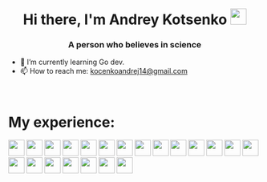 <h1 align="center">Hi there, I'm Andrey Kotsenko</a> 
<img src="https://github.com/blackcater/blackcater/raw/main/images/Hi.gif" height="32"/></h1>
<h3 align="center">A person who believes in science</h3>


- 🌱 I’m currently learning Go dev.
- 📫 How to reach me: kocenkoandrej14@gmail.com

<br/>

<h1>My experience:</h1>
<p>
  <img src="https://img.shields.io/badge/java-%23ED8B00.svg?style=for-the-badge&logo=java&logoColor=white" height="32"/>
  <img src="https://img.shields.io/badge/kotlin-%237F52FF.svg?style=for-the-badge&logo=kotlin&logoColor=white" height="32"/>
  <img src="https://img.shields.io/badge/spring-%236DB33F.svg?style=for-the-badge&logo=spring&logoColor=white" height="32"/>
  <img src="https://img.shields.io/badge/mosquitto-%233C5280.svg?style=for-the-badge&logo=eclipsemosquitto&logoColor=white" height="32"/>
  <img src="https://img.shields.io/badge/terraform-%235835CC.svg?style=for-the-badge&logo=terraform&logoColor=white" height="32"/>
  <img src="https://img.shields.io/badge/jenkins-%232C5263.svg?style=for-the-badge&logo=jenkins&logoColor=white" height="32"/>
  <img src="https://img.shields.io/badge/MongoDB-%234ea94b.svg?style=for-the-badge&logo=mongodb&logoColor=white" height="32"/>
  <img src="https://img.shields.io/badge/mysql-%2300f.svg?style=for-the-badge&logo=mysql&logoColor=white" height="32"/>
  <img src="https://img.shields.io/badge/postgres-%23316192.svg?style=for-the-badge&logo=postgresql&logoColor=white" height="32"/>
  <img src="https://img.shields.io/badge/AWS-%23FF9900.svg?style=for-the-badge&logo=amazon-aws&logoColor=white" height="32"/>
  <img src="https://img.shields.io/badge/subversion-%23809CC9.svg?style=for-the-badge&logo=subversion&logoColor=white" height="32"/>
  <img src="https://img.shields.io/badge/git-%23F05033.svg?style=for-the-badge&logo=git&logoColor=white" height="32"/>
  <img src="https://img.shields.io/badge/hibernate-%23ED8B00.svg?style=for-the-badge&logo=Hibernate&logoColor=black" height="32"/>
  <img src="https://img.shields.io/badge/Kubernetes-%2300f.svg?style=for-the-badge&logo=kubernetes&logoColor=black" height="32"/>
  <img src="https://img.shields.io/badge/Helm-%0F1689.svg?style=for-the-badge&logo=helm&logoColor=black" height="32"/>
  <img src="https://img.shields.io/badge/Vault-%232C5263.svg?style=for-the-badge&logo=vault&logoColor=black" height="32"/>
  <img src="https://img.shields.io/badge/Spinnaker-%233C5280.svg?style=for-the-badge&logo=spinnaker&logoColor=black" height="32"/>
  <img src="https://img.shields.io/badge/Docker-%2300f.svg?style=for-the-badge&logo=docker&logoColor=black" height="32"/>
  <img src="https://img.shields.io/badge/Kafka-%23809CC9.svg?style=for-the-badge&logo=apachekafka&logoColor=black" height="32"/>
  <img src="https://img.shields.io/badge/Maven-%23ED8B00.svg?style=for-the-badge&logo=apachemaven&logoColor=black" height="32"/>
  <img src="https://img.shields.io/badge/Gradle-%232C5263.svg?style=for-the-badge&logo=gradle&logoColor=black" height="32"/>
</p>

